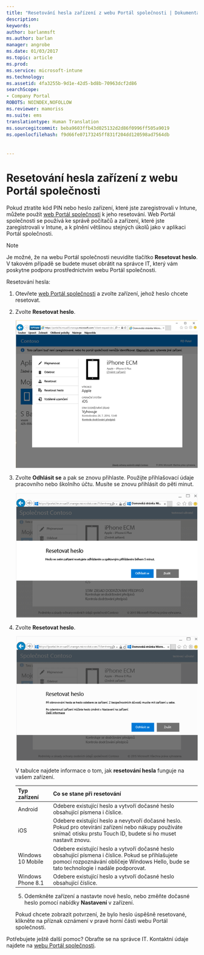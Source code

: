 ```yaml
---
title: "Resetování hesla zařízení z webu Portál společnosti | Dokumentace Microsoftu"
description: 
keywords: 
author: barlanmsft
ms.author: barlan
manager: angrobe
ms.date: 01/03/2017
ms.topic: article
ms.prod: 
ms.service: microsoft-intune
ms.technology: 
ms.assetid: 4fa3255b-9d1e-42d5-bd8b-70963dcf2d86
searchScope:
- Company Portal
ROBOTS: NOINDEX,NOFOLLOW
ms.reviewer: mamoriss
ms.suite: ems
translationtype: Human Translation
ms.sourcegitcommit: beba9603ffb43d025132d2d86f0996ff505a9019
ms.openlocfilehash: f9d66fe07173245ff831f204dd120598ad7564db


---
```


# <a name="how-to-reset-your-device-passcode-from-the-company-portal-website"></a>Resetování hesla zařízení z webu Portál společnosti

Pokud ztratíte kód PIN nebo heslo zařízení, které jste zaregistrovali v Intune, můžete použít [web Portál společnosti](http://portal.manage.microsoft.com) k jeho resetování. Web Portál společnosti se používá ke správě počítačů a zařízení, které jste zaregistrovali v Intune, a k plnění většinou stejných úkolů jako v aplikaci Portál společnosti.

> [!NOTE]
> Je možné, že na webu Portál společnosti neuvidíte tlačítko **Resetovat heslo**. V takovém případě se budete muset obrátit na správce IT, který vám poskytne podporu prostřednictvím webu Portál společnosti.

Resetování hesla:

1.  Otevřete [web Portál společnosti](http://portal.manage.microsoft.com) a zvolte zařízení, jehož heslo chcete resetovat.

2.  Zvolte **Resetovat heslo**.

    ![Detaily zařízení s tlačítkem Resetovat heslo](./media/iwp-screen-with-all-options.png)

3.  Zvolte **Odhlásit se** a pak se znovu přihlaste. Použijte přihlašovací údaje pracovního nebo školního účtu. Musíte se znovu přihlásit do pěti minut.

    ![Zpráva o resetování s tlačítkem pro odhlášení](./media/iwp-2-sign-out.png)

4.  Zvolte **Resetovat heslo**.

    ![Zpráva s vysvětlením, co se stane, když resetujete heslo](./media/iwp-3-tap-reset-passcode-after-signin.png)

    V tabulce najdete informace o tom, jak **resetování hesla** funguje na vašem zařízení.

    |Typ zařízení|Co se stane při resetování|
    |------------|-----------|
    |Android|Odebere existující heslo a vytvoří dočasné heslo obsahující písmena i číslice.|
    |iOS|Odebere existující heslo a nevytvoří dočasné heslo. Pokud pro otevírání zařízení nebo nákupy používáte snímač otisku prstu Touch ID, budete si ho muset nastavit znovu.|
    |Windows 10 Mobile|Odebere existující heslo a vytvoří dočasné heslo obsahující písmena i číslice. Pokud se přihlašujete pomocí rozpoznávání obličeje Windows Hello, bude se tato technologie i nadále podporovat.|
    |Windows Phone 8.1|Odebere existující heslo a vytvoří dočasné heslo obsahující číslice.|

    5.  Odemkněte zařízení a nastavte nové heslo, nebo změňte dočasné heslo pomocí nabídky **Nastavení** v zařízení.

    Pokud chcete zobrazit potvrzení, že bylo heslo úspěšně resetované, klikněte na příznak oznámení v pravé horní části webu Portál společnosti.

Potřebujete ještě další pomoc? Obraťte se na správce IT. Kontaktní údaje najdete na [webu Portál společnosti](http://portal.manage.microsoft.com).



<!--HONumber=Jan17_HO1-->


